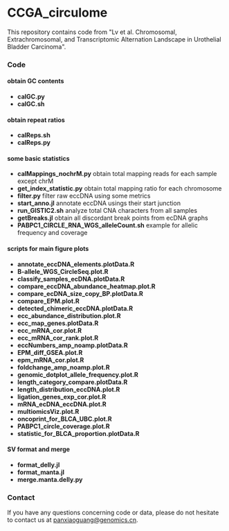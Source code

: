 # CCGA_circulome

This repository contains code  from "Lv et al. Chromosomal, Extrachromosomal, and Transcriptomic Alternation Landscape in Urothelial Bladder Carcinoma".

### Code

#### obtain GC contents

- **calGC.py**
- **calGC.sh**

#### obtain repeat ratios

- **calReps.sh**
- **calReps.py**

#### some basic statistics

- **calMappings_nochrM.py** obtain total mapping reads for each sample except chrM
- **get_index_statistic.py** obtain total mapping ratio for each chromosome
- **filter.py** filter raw eccDNA using some metrics 
- **start_anno.jl** annotate eccDNA usings their start junction
- **run_GISTIC2.sh** analyze total CNA characters from all samples
- **getBreaks.jl** obtain all discordant break points from ecDNA graphs
- **PABPC1_CIRCLE_RNA_WGS_alleleCount.sh** example for allelic frequency and coverage 

#### scripts for main figure plots

- **annotate_eccDNA_elements.plotData.R**
- **B-allele_WGS_CircleSeq.plot.R**
- **classify_samples_ecDNA.plotData.R**
- **compare_eccDNA_abundance_heatmap.plot.R**
- **compare_ecDNA_size_copy_BP.plotData.R**
- **compare_EPM.plot.R**
- **detected_chimeric_eccDNA.plotData.R**
- **ecc_abundance_distribution.plot.R**
- **ecc_map_genes.plotData.R**
- **ecc_mRNA_cor.plot.R**
- **ecc_mRNA_cor_rank.plot.R**
- **eccNumbers_amp_noamp.plotData.R**
- **EPM_diff_GSEA.plot.R**
- **epm_mRNA_cor.plot.R**
- **foldchange_amp_noamp.plot.R**
- **genomic_dotplot_allele_frequency.plot.R**
- **length_category_compare.plotData.R**
- **length_distribution_eccDNA.plot.R**
- **ligation_genes_exp_cor.plot.R**
- **mRNA_ecDNA_eccDNA.plot.R**
- **multiomicsViz.plot.R**
- **oncoprint_for_BLCA_UBC.plot.R**
- **PABPC1_circle_coverage.plot.R**
- **statistic_for_BLCA_proportion.plotData.R**

#### SV format and merge

- **format_delly.jl**
- **format_manta.jl**
- **merge.manta.delly.py**

### Contact
If you have any questions concerning code or data, please do not hesitate to contact us at panxiaoguang@genomics.cn.
